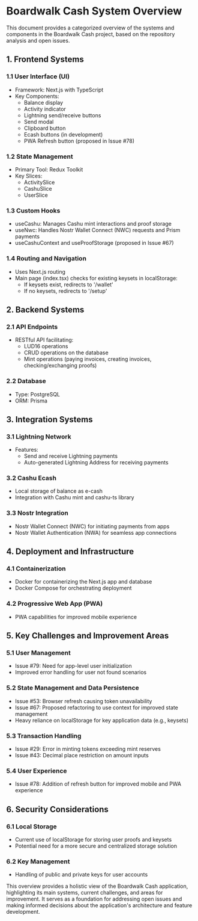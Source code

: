# Boardwalk Cash System Overview

This document provides a categorized overview of the systems and components in the Boardwalk Cash project, based on the repository analysis and open issues.

## 1. Frontend Systems

### 1.1 User Interface (UI)
- Framework: Next.js with TypeScript
- Key Components:
  - Balance display
  - Activity indicator
  - Lightning send/receive buttons
  - Send modal
  - Clipboard button
  - Ecash buttons (in development)
  - PWA Refresh button (proposed in Issue #78)

### 1.2 State Management
- Primary Tool: Redux Toolkit
- Key Slices:
  - ActivitySlice
  - CashuSlice
  - UserSlice

### 1.3 Custom Hooks
- useCashu: Manages Cashu mint interactions and proof storage
- useNwc: Handles Nostr Wallet Connect (NWC) requests and Prism payments
- useCashuContext and useProofStorage (proposed in Issue #67)

### 1.4 Routing and Navigation
- Uses Next.js routing
- Main page (index.tsx) checks for existing keysets in localStorage:
  - If keysets exist, redirects to '/wallet'
  - If no keysets, redirects to '/setup'

## 2. Backend Systems

### 2.1 API Endpoints
- RESTful API facilitating:
  - LUD16 operations
  - CRUD operations on the database
  - Mint operations (paying invoices, creating invoices, checking/exchanging proofs)

### 2.2 Database
- Type: PostgreSQL
- ORM: Prisma

## 3. Integration Systems

### 3.1 Lightning Network
- Features:
  - Send and receive Lightning payments
  - Auto-generated Lightning Address for receiving payments

### 3.2 Cashu Ecash
- Local storage of balance as e-cash
- Integration with Cashu mint and cashu-ts library

### 3.3 Nostr Integration
- Nostr Wallet Connect (NWC) for initiating payments from apps
- Nostr Wallet Authentication (NWA) for seamless app connections

## 4. Deployment and Infrastructure

### 4.1 Containerization
- Docker for containerizing the Next.js app and database
- Docker Compose for orchestrating deployment

### 4.2 Progressive Web App (PWA)
- PWA capabilities for improved mobile experience

## 5. Key Challenges and Improvement Areas

### 5.1 User Management
- Issue #79: Need for app-level user initialization
- Improved error handling for user not found scenarios

### 5.2 State Management and Data Persistence
- Issue #53: Browser refresh causing token unavailability
- Issue #67: Proposed refactoring to use context for improved state management
- Heavy reliance on localStorage for key application data (e.g., keysets)

### 5.3 Transaction Handling
- Issue #29: Error in minting tokens exceeding mint reserves
- Issue #43: Decimal place restriction on amount inputs

### 5.4 User Experience
- Issue #78: Addition of refresh button for improved mobile and PWA experience

## 6. Security Considerations

### 6.1 Local Storage
- Current use of localStorage for storing user proofs and keysets
- Potential need for a more secure and centralized storage solution

### 6.2 Key Management
- Handling of public and private keys for user accounts

This overview provides a holistic view of the Boardwalk Cash application, highlighting its main systems, current challenges, and areas for improvement. It serves as a foundation for addressing open issues and making informed decisions about the application's architecture and feature development.